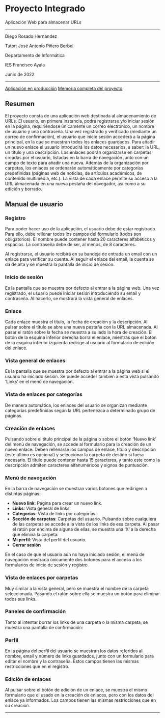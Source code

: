 # Proyecto Integrado

Aplicación Web para almacenar URLs

---

Diego Rosado Hernández

Tutor: José Antonio Piñero Berbel

Departamento de Informática

IES Francisco Ayala

Junio de 2022

---

[Aplicación en producción](https://link-organizer-proyecto.herokuapp.com)
[Memoria completa del proyecto](https://docdro.id/e9DjbiW)

## Resumen

El proyecto consta de una aplicación web destinada al almacenamiento de URLs. El usuario, en primera instancia, podrá registrarse y/o iniciar sesión en la página, requiriéndose únicamente un correo electrónico, un nombre de usuario y una contraseña. Una vez registrado y verificado (mediante un correo de confirmación), el usuario que inicie sesión accederá a la página principal, en la que se muestran todos los enlaces guardados. Para añadir un nuevo enlace el usuario introducirá los datos necesarios, a saber: la URL, un título y una descripción. Los enlaces podrán organizarse en carpetas creadas por el usuario, listadas en la barra de navegación junto con un campo de texto para añadir una nueva. Además de la organización por carpetas, los enlaces se ordenarán automáticamente por categorías predefinidas (páginas web de noticias, de artículos académicos, de contenido multimedia, etc.). La vista de cada enlace permite su acceso a la URL almacenada en una nueva pestaña del navegador, así como a su edición y borrado.

## Manual de usuario

### Registro

Para poder hacer uso de la aplicación, el usuario debe de estar registrado. Para ello, debe rellenar todos los campos del formulario (todos son obligatorios). El nombre puede contener hasta 20 caracteres alfabéticos y espacios. La contraseña debe de ser, al menos, de 8 caracteres.

Al registrarse, el usuario recibirá en su bandeja de entrada un email con un enlace para verificar su cuenta. Al seguir el enlace del email, la cuenta se da de alta y se muestra la pantalla de inicio de sesión.

### Inicio de sesión

Es la pantalla que se muestra por defecto al entrar a la página web. Una vez registrado, el usuario puede iniciar sesión introduciendo su email y contraseña. Al hacerlo, se mostrará la vista general de enlaces.

### Enlace

Cada enlace muestra el título, la fecha de creación y la descripción. Al pulsar sobre el título se abre una nueva pestaña con la URL almacenada. Al pasar el ratón sobre la fecha se muestra a su lado la hora de creación. El botón de la esquina inferior derecha borra el enlace, mientras que el botón de la esquina inferior izquierda redirige al usuario al formulario de edición del enlace.

### Vista general de enlaces

Es la pantalla que se muestra por defecto al entrar a la página web si el usuario ha iniciado sesión. Se puede acceder también a esta vista pulsando ‘Links’ en el menú de navegación.

### Vista de enlaces por categorías

De manera automática, los enlaces del usuario se organizan mediante categorías predefinidas según la URL pertenezca a determinado grupo de páginas.

### Creación de enlaces

Pulsando sobre el título principal de la página o sobre el botón ‘Nuevo link’ del menú de navegación, se accede al formulario para la creación de un nuevo enlace. Deben rellenarse los campos de enlace, título y descripción (este último es opcional) y seleccionar la carpeta de destino si fuera necesario. El título puede contener hasta 15 caracteres, y tanto este como la descripción admiten caracteres alfanuméricos y signos de puntuación.

### Menú de navegación

En la barra de navegación se muestran varios botones que redirigen a distintas páginas:

- **Nuevo link**: Página para crear un nuevo link.
- **Links**: Vista general de links.
- **Categorías**: Vista de links por categorías.
- **Sección de carpetas**: Carpetas del usuario.
Pulsando sobre cualquiera de las carpetas se accede a la vista de los links de esa carpeta. Al pasar el ratón por encima de alguna de ellas, se muestra una ‘X’ a la derecha que elimina la carpeta:
- **Mi perfil**: Vista del perfil del usuario.
- **Cerrar sesión**

En el caso de que el usuario aún no haya iniciado sesión, el menú de navegación mostraría únicamente dos botones para el acceso a los formularios de inicio de sesión y registro.

### Vista de enlaces por carpetas

Muy similar a la vista general, pero se muestra el nombre de la carpeta seleccionada. Pasando el ratón sobre ella se muestra un botón para eliminar todos sus links.

### Paneles de confirmación

Tanto al intentar borrar los links de una carpeta o la misma carpeta, se muestra una pantalla de confirmación:

### Perfil

En la página del perfil del usuario se muestran los datos referidos al nombre, email y número de links guardados, junto con un formulario para editar el nombre y la contraseña. Estos campos tienen las mismas restricciones que en el registro.

### Edición de enlaces

Al pulsar sobre el botón de edición de un enlace, se muestra el mismo formulario que el usado en la creación de enlaces, pero con los datos del enlace ya informados. Los campos tienen las mismas restricciones que en su creación.

---